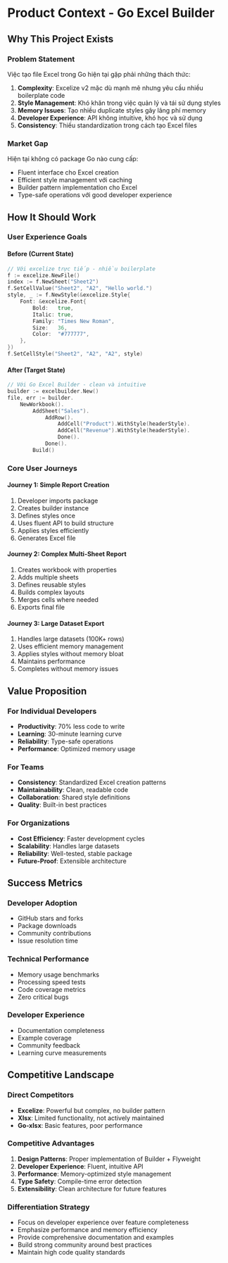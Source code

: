 # Product Context - Go Excel Builder

## Why This Project Exists

### Problem Statement
Việc tạo file Excel trong Go hiện tại gặp phải những thách thức:

1. **Complexity**: Excelize v2 mặc dù mạnh mẽ nhưng yêu cầu nhiều boilerplate code
2. **Style Management**: Khó khăn trong việc quản lý và tái sử dụng styles
3. **Memory Issues**: Tạo nhiều duplicate styles gây lãng phí memory
4. **Developer Experience**: API không intuitive, khó học và sử dụng
5. **Consistency**: Thiếu standardization trong cách tạo Excel files

### Market Gap
Hiện tại không có package Go nào cung cấp:
- Fluent interface cho Excel creation
- Efficient style management với caching
- Builder pattern implementation cho Excel
- Type-safe operations với good developer experience

## How It Should Work

### User Experience Goals

#### Before (Current State)
```go
// Với excelize trực tiếp - nhiều boilerplate
f := excelize.NewFile()
index := f.NewSheet("Sheet2")
f.SetCellValue("Sheet2", "A2", "Hello world.")
style, _ := f.NewStyle(&excelize.Style{
    Font: &excelize.Font{
        Bold:   true,
        Italic: true,
        Family: "Times New Roman",
        Size:   36,
        Color:  "#777777",
    },
})
f.SetCellStyle("Sheet2", "A2", "A2", style)
```

#### After (Target State)
```go
// Với Go Excel Builder - clean và intuitive
builder := excelbuilder.New()
file, err := builder.
    NewWorkbook().
        AddSheet("Sales").
            AddRow().
                AddCell("Product").WithStyle(headerStyle).
                AddCell("Revenue").WithStyle(headerStyle).
                Done().
            Done().
        Build()
```

### Core User Journeys

#### Journey 1: Simple Report Creation
1. Developer imports package
2. Creates builder instance
3. Defines styles once
4. Uses fluent API to build structure
5. Applies styles efficiently
6. Generates Excel file

#### Journey 2: Complex Multi-Sheet Report
1. Creates workbook with properties
2. Adds multiple sheets
3. Defines reusable styles
4. Builds complex layouts
5. Merges cells where needed
6. Exports final file

#### Journey 3: Large Dataset Export
1. Handles large datasets (100K+ rows)
2. Uses efficient memory management
3. Applies styles without memory bloat
4. Maintains performance
5. Completes without memory issues

## Value Proposition

### For Individual Developers
- **Productivity**: 70% less code to write
- **Learning**: 30-minute learning curve
- **Reliability**: Type-safe operations
- **Performance**: Optimized memory usage

### For Teams
- **Consistency**: Standardized Excel creation patterns
- **Maintainability**: Clean, readable code
- **Collaboration**: Shared style definitions
- **Quality**: Built-in best practices

### For Organizations
- **Cost Efficiency**: Faster development cycles
- **Scalability**: Handles large datasets
- **Reliability**: Well-tested, stable package
- **Future-Proof**: Extensible architecture

## Success Metrics

### Developer Adoption
- GitHub stars and forks
- Package downloads
- Community contributions
- Issue resolution time

### Technical Performance
- Memory usage benchmarks
- Processing speed tests
- Code coverage metrics
- Zero critical bugs

### Developer Experience
- Documentation completeness
- Example coverage
- Community feedback
- Learning curve measurements

## Competitive Landscape

### Direct Competitors
- **Excelize**: Powerful but complex, no builder pattern
- **Xlsx**: Limited functionality, not actively maintained
- **Go-xlsx**: Basic features, poor performance

### Competitive Advantages
1. **Design Patterns**: Proper implementation of Builder + Flyweight
2. **Developer Experience**: Fluent, intuitive API
3. **Performance**: Memory-optimized style management
4. **Type Safety**: Compile-time error detection
5. **Extensibility**: Clean architecture for future features

### Differentiation Strategy
- Focus on developer experience over feature completeness
- Emphasize performance and memory efficiency
- Provide comprehensive documentation and examples
- Build strong community around best practices
- Maintain high code quality standards